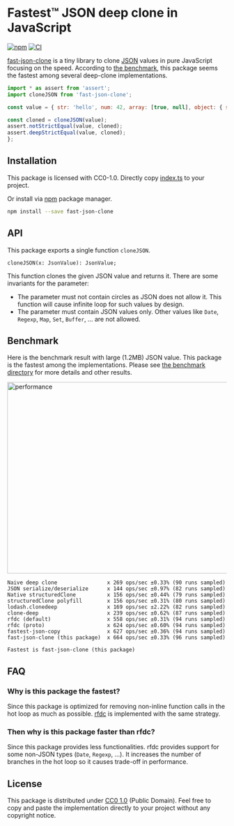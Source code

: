 Fastest™ JSON deep clone in JavaScript
======================================
[![npm][npm-badge]][npm]
[![CI][ci-badge]][ci]

[fast-json-clone][npm] is a tiny library to clone [JSON][json] values in pure JavaScript focusing on the speed.
According to [the benchmark](./bench), this package seems the fastest among several deep-clone implementations.

```js
import * as assert from 'assert';
import cloneJSON from 'fast-json-clone';

const value = { str: 'hello', num: 42, array: [true, null], object: { str: 'hello', bool: true, } };

const cloned = cloneJSON(value);
assert.notStrictEqual(value, cloned);
assert.deepStrictEqual(value, cloned);
};
```

## Installation

This package is licensed with CC0-1.0. Directly copy [index.ts](./index.ts) to your project.

Or install via [npm](https://npmjs.com/) package manager.

```sh
npm install --save fast-json-clone
```

## API

This package exports a single function `cloneJSON`.

```
cloneJSON(x: JsonValue): JsonValue;
```

This function clones the given JSON value and returns it. There are some invariants for the parameter:

- The parameter must not contain circles as JSON does not allow it. This function will cause infinite loop for such values by design.
- The parameter must contain JSON values only. Other values like `Date`, `Regexp`, `Map`, `Set`, `Buffer`, ... are not allowed.

## Benchmark

Here is the benchmark result with large (1.2MB) JSON value. This package is the fastest among the implementations. Please see
[the benchmark directory](./bench) for more details and other results.

<img width=889 height=439 src="https://github.com/rhysd/ss/blob/master/fast-json-clone/perf.png?raw=true" alt="performance">

```
Naive deep clone                x 269 ops/sec ±0.33% (90 runs sampled)
JSON serialize/deserialize      x 144 ops/sec ±0.97% (82 runs sampled)
Native structuredClone          x 156 ops/sec ±0.44% (79 runs sampled)
structuredClone polyfill        x 156 ops/sec ±0.31% (80 runs sampled)
lodash.clonedeep                x 169 ops/sec ±2.22% (82 runs sampled)
clone-deep                      x 239 ops/sec ±0.62% (87 runs sampled)
rfdc (default)                  x 558 ops/sec ±0.31% (94 runs sampled)
rfdc (proto)                    x 624 ops/sec ±0.60% (94 runs sampled)
fastest-json-copy               x 627 ops/sec ±0.36% (94 runs sampled)
fast-json-clone (this package)  x 664 ops/sec ±0.33% (96 runs sampled)

Fastest is fast-json-clone (this package)
```

## FAQ

### Why is this package the fastest?

Since this package is optimized for removing non-inline function calls in the hot loop as much as possible. [rfdc][] is
implemented with the same strategy.

### Then why is this package faster than rfdc?

Since this package provides less functionalities. rfdc provides support for some non-JSON types (`Date`, `Regexp`, ...).
It increases the number of branches in the hot loop so it causes trade-off in performance.

## License

This package is distributed under [CC0 1.0](LICENSE.txt) (Public Domain).
Feel free to copy and paste the implementation directly to your project without any copyright notice.

[ci]: https://github.com/rhysd/fast-json-clone/actions/workflows/ci.yml
[ci-badge]: https://github.com/rhysd/fast-json-clone/actions/workflows/ci.yml/badge.svg
[npm]: https://www.npmjs.com/package/fast-json-clone
[npm-badge]: https://badge.fury.io/js/fast-json-clone.svg
[json]: https://json.org/
[rfdc]: https://github.com/davidmarkclements/rfdc
